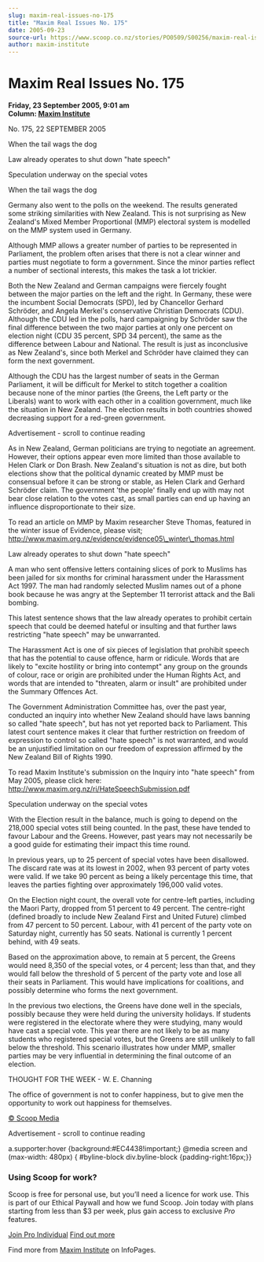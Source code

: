 ```yaml
---
slug: maxim-real-issues-no-175
title: "Maxim Real Issues No. 175"
date: 2005-09-23
source-url: https://www.scoop.co.nz/stories/PO0509/S00256/maxim-real-issues-no-175.htm
author: maxim-institute
---
```

Maxim Real Issues No. 175
=========================

**Friday, 23 September 2005, 9:01 am**  
**Column: [Maxim Institute](https://info.scoop.co.nz/Maxim_Institute)**

No. 175, 22 SEPTEMBER 2005

When the tail wags the dog

Law already operates to shut down \"hate speech"

Speculation underway on the special votes

  

When the tail wags the dog

Germany also went to the polls on the weekend. The results generated some striking similarities with New Zealand. This is not surprising as New Zealand's Mixed Member Proportional (MMP) electoral system is modelled on the MMP system used in Germany.

Although MMP allows a greater number of parties to be represented in Parliament, the problem often arises that there is not a clear winner and parties must negotiate to form a government. Since the minor parties reflect a number of sectional interests, this makes the task a lot trickier.

Both the New Zealand and German campaigns were fiercely fought between the major parties on the left and the right. In Germany, these were the incumbent Social Democrats (SPD), led by Chancellor Gerhard Schröder, and Angela Merkel's conservative Christian Democrats (CDU). Although the CDU led in the polls, hard campaigning by Schröder saw the final difference between the two major parties at only one percent on election night (CDU 35 percent, SPD 34 percent), the same as the difference between Labour and National. The result is just as inconclusive as New Zealand's, since both Merkel and Schröder have claimed they can form the next government.

Although the CDU has the largest number of seats in the German Parliament, it will be difficult for Merkel to stitch together a coalition because none of the minor parties (the Greens, the Left party or the Liberals) want to work with each other in a coalition government, much like the situation in New Zealand. The election results in both countries showed decreasing support for a red-green government.

Advertisement - scroll to continue reading





As in New Zealand, German politicians are trying to negotiate an agreement. However, their options appear even more limited than those available to Helen Clark or Don Brash. New Zealand's situation is not as dire, but both elections show that the political dynamic created by MMP must be consensual before it can be strong or stable, as Helen Clark and Gerhard Schröder claim. The government 'the people' finally end up with may not bear close relation to the votes cast, as small parties can end up having an influence disproportionate to their size.

To read an article on MMP by Maxim researcher Steve Thomas, featured in the winter issue of Evidence, please visit; http://www.maxim.org.nz/evidence/evidence05\_winter\_thomas.html

  
Law already operates to shut down "hate speech"

A man who sent offensive letters containing slices of pork to Muslims has been jailed for six months for criminal harassment under the Harassment Act 1997. The man had randomly selected Muslim names out of a phone book because he was angry at the September 11 terrorist attack and the Bali bombing.

This latest sentence shows that the law already operates to prohibit certain speech that could be deemed hateful or insulting and that further laws restricting "hate speech" may be unwarranted.

The Harassment Act is one of six pieces of legislation that prohibit speech that has the potential to cause offence, harm or ridicule. Words that are likely to "excite hostility or bring into contempt" any group on the grounds of colour, race or origin are prohibited under the Human Rights Act, and words that are intended to "threaten, alarm or insult" are prohibited under the Summary Offences Act.

The Government Administration Committee has, over the past year, conducted an inquiry into whether New Zealand should have laws banning so called "hate speech", but has not yet reported back to Parliament. This latest court sentence makes it clear that further restriction on freedom of expression to control so called "hate speech" is not warranted, and would be an unjustified limitation on our freedom of expression affirmed by the New Zealand Bill of Rights 1990.

To read Maxim Institute's submission on the Inquiry into "hate speech" from May 2005, please click here: http://www.maxim.org.nz/ri/HateSpeechSubmission.pdf

  
Speculation underway on the special votes

With the Election result in the balance, much is going to depend on the 218,000 special votes still being counted. In the past, these have tended to favour Labour and the Greens. However, past years may not necessarily be a good guide for estimating their impact this time round.

In previous years, up to 25 percent of special votes have been disallowed. The discard rate was at its lowest in 2002, when 93 percent of party votes were valid. If we take 90 percent as being a likely percentage this time, that leaves the parties fighting over approximately 196,000 valid votes.

On the Election night count, the overall vote for centre-left parties, including the Maori Party, dropped from 51 percent to 49 percent. The centre-right (defined broadly to include New Zealand First and United Future) climbed from 47 percent to 50 percent. Labour, with 41 percent of the party vote on Saturday night, currently has 50 seats. National is currently 1 percent behind, with 49 seats.

Based on the approximation above, to remain at 5 percent, the Greens would need 8,350 of the special votes, or 4 percent; less than that, and they would fall below the threshold of 5 percent of the party vote and lose all their seats in Parliament. This would have implications for coalitions, and possibly determine who forms the next government.

In the previous two elections, the Greens have done well in the specials, possibly because they were held during the university holidays. If students were registered in the electorate where they were studying, many would have cast a special vote. This year there are not likely to be as many students who registered special votes, but the Greens are still unlikely to fall below the threshold. This scenario illustrates how under MMP, smaller parties may be very influential in determining the final outcome of an election.

THOUGHT FOR THE WEEK - W. E. Channing

The office of government is not to confer happiness, but to give men the opportunity to work out happiness for themselves.

[© Scoop Media](http://www.scoop.co.nz/about/terms.html)  

Advertisement - scroll to continue reading



a.supporter:hover {background:#EC4438!important;} @media screen and (max-width: 480px) { #byline-block div.byline-block {padding-right:16px;}}

### Using Scoop for work?

Scoop is free for personal use, but you’ll need a licence for work use. This is part of our Ethical Paywall and how we fund Scoop. Join today with plans starting from less than $3 per week, plus gain access to exclusive _Pro_ features.  
  
[Join Pro Individual](https://pro.scoop.co.nz/Individual/?from=ProIn24) [Find out more](https://pro.scoop.co.nz/using-scoop-for-work/?from=ProIn24)

Find more from [Maxim Institute](https://info.scoop.co.nz/Maxim_Institute) on InfoPages.